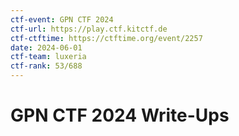 ```yaml
---
ctf-event: GPN CTF 2024
ctf-url: https://play.ctf.kitctf.de
ctf-ctftime: https://ctftime.org/event/2257
date: 2024-06-01
ctf-team: luxeria
ctf-rank: 53/688
---
```


# GPN CTF 2024 Write-Ups